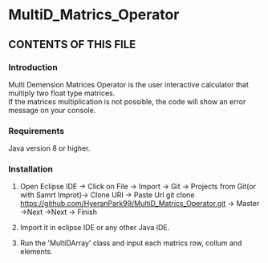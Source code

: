 # MultiD_Matrics_Operator

CONTENTS OF THIS FILE
---------------------

 ### Introduction
 Multi Demension Matrices Operator is the user interactive calculator that multiply two float type matrices. <br/>
 If the matrices multiplication is not possible, the code will show an error message on your console. <br/>
 
 ### Requirements
 Java version 8 or higher.
 
 ### Installation
 
 1. Open Eclipse IDE -> Click on File -> Import -> Git -> Projects from Git(or with Samrt Improt)-> Clone URI
-> Paste Url git clone https://github.com/HyeranPark99/MultiD_Matrics_Operator.git -> Master ->Next ->Next -> Finish<br/>
 
 2. Import it in eclipse IDE or any other Java IDE.
 
 3. Run the 'MultiDArray' class and input each matrics row, collum and elements.
 
